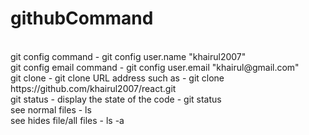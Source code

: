 # githubCommand
<br>
git config command - git config user.name "khairul2007"
<br>
git config email command - git config user.email "khairul@gmail.com"
<br>
git clone - git clone URL address such as - git clone https://github.com/khairul2007/react.git
<br>
git status - display the state of the code - git status
<br>
see normal files - ls 
<br>
see hides file/all files - ls -a 
<br>


